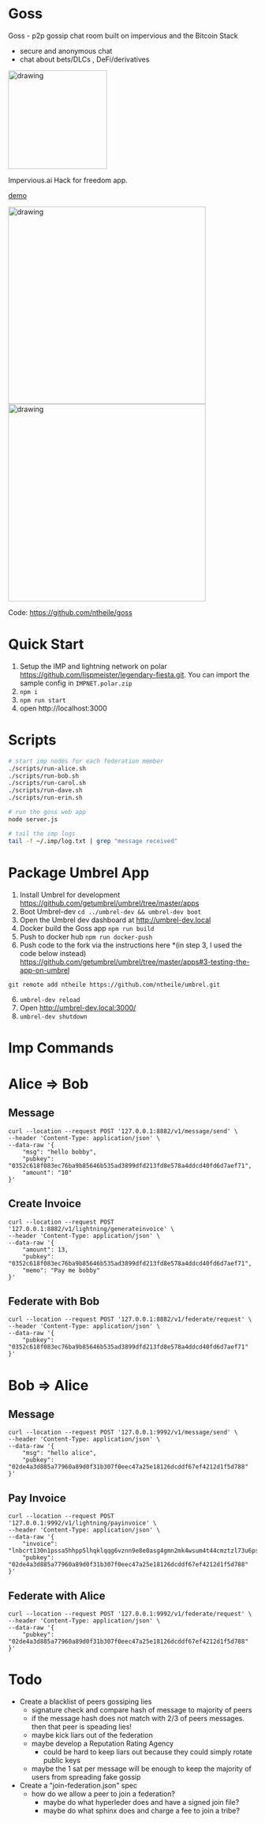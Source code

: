 Goss
=====
Goss  - p2p gossip chat room built on impervious and the Bitcoin Stack
- secure and anonymous chat 
- chat about bets/DLCs , DeFi/derivatives

<img src="./public/images/mask.png" alt="drawing" width="200"/>
<br/>

Impervious.ai Hack for freedom app.

[demo](https://www.youtube.com/watch?v=nC63Y-J_sDM)

<img src="./public/images/goss-chat.png" alt="drawing" width="400"/>
<img src="./public/images/goss-net.png" alt="drawing" width="400"/>


Code: https://github.com/ntheile/goss

Quick Start
==========

1. Setup the IMP and lightning network on polar https://github.com/lispmeister/legendary-fiesta.git. You can import the sample config in `IMPNET.polar.zip`
2. `npm i`
3. `npm run start`
4. open http://localhost:3000

Scripts
========
```bash
# start imp nodes for each federation member
./scripts/run-alice.sh
./scripts/run-bob.sh 
./scripts/run-carol.sh 
./scripts/run-dave.sh
./scripts/run-erin.sh

# run the goss web app
node server.js

# tail the imp logs
tail -f ~/.imp/log.txt | grep "message received"
```

Package Umbrel App
==================
1. Install Umbrel for development https://github.com/getumbrel/umbrel/tree/master/apps
2. Boot Umbrel-dev `cd ../umbrel-dev && umbrel-dev boot`
3. Open the Umbrel dev dashboard at http://umbrel-dev.local 
4. Docker build the Goss app `npm run build` 
5. Push to docker hub `npm run docker-push`
5. Push code to the fork via the instructions here *(in step 3, I used the code below instead) https://github.com/getumbrel/umbrel/tree/master/apps#3-testing-the-app-on-umbrel
```
git remote add ntheile https://github.com/ntheile/umbrel.git 
```
6. `umbrel-dev reload`
7. Open http://umbrel-dev.local:3000/ 
8. `umbrel-dev shutdown`

Imp Commands
============

Alice => Bob
===========

Message 
---------
```
curl --location --request POST '127.0.0.1:8882/v1/message/send' \
--header 'Content-Type: application/json' \
--data-raw '{
    "msg": "hello bobby",
    "pubkey": "0352c618f083ec76ba9b85646b535ad3899dfd213fd8e578a4ddcd40fd6d7aef71",
    "amount": "10"
}'
```

Create Invoice
--------------
```
curl --location --request POST '127.0.0.1:8882/v1/lightning/generateinvoice' \
--header 'Content-Type: application/json' \
--data-raw '{
    "amount": 13,
    "pubkey": "0352c618f083ec76ba9b85646b535ad3899dfd213fd8e578a4ddcd40fd6d7aef71",
    "memo": "Pay me bobby"
}'
```

Federate with Bob
---------------
```
curl --location --request POST '127.0.0.1:8882/v1/federate/request' \
--header 'Content-Type: application/json' \
--data-raw '{
    "pubkey": "0352c618f083ec76ba9b85646b535ad3899dfd213fd8e578a4ddcd40fd6d7aef71"
}'
```

Bob => Alice
===========

Message
--------
```
curl --location --request POST '127.0.0.1:9992/v1/message/send' \
--header 'Content-Type: application/json' \
--data-raw '{
    "msg": "hello alice",
    "pubkey": "02de4a3d885a77960a89d0f31b307f0eec47a25e18126dcddf67ef4212d1f5d788"
}'
```

Pay Invoice
--------------
```
curl --location --request POST '127.0.0.1:9992/v1/lightning/payinvoice' \
--header 'Content-Type: application/json' \
--data-raw '{
    "invoice": "lnbcrt130n1pssa5hhpp5lhqklqqg6vznn9e8e0asg4gmn2mk4wsum4t44cmztzl73u6ps6zsdq52pshjgrdv5sxymmzvfuscqzpgsp5rdgeqmvfy9tzs65hlmrw67s6cshr5efyye2cxqltz8r0hwcm9qcs9qyyssq48puyscf3j3tft9zhd4sx2nzynguysz3tradq2xck9h8tp8wnnmxc6hgsyp8wgh25jm7cgzvqapuw30ux8qttvkjzdfej4h223lansqpyhkylf",
    "pubkey": "02de4a3d885a77960a89d0f31b307f0eec47a25e18126dcddf67ef4212d1f5d788"
}'
```

Federate with Alice
------------------
```
curl --location --request POST '127.0.0.1:9992/v1/federate/request' \
--header 'Content-Type: application/json' \
--data-raw '{
    "pubkey": "02de4a3d885a77960a89d0f31b307f0eec47a25e18126dcddf67ef4212d1f5d788"
}'
```

Todo
====
- Create a blacklist of peers gossiping lies
    - signature check and compare hash of message to majority of peers
    - if the message hash does not match with 2/3 of peers messages. then that peer is speading lies!
    - maybe kick liars out of the federation
    - maybe develop a Reputation Rating Agency
        - could be hard to keep liars out because they could simply rotate public keys
    - maybe the 1 sat per message will be enough to keep the majority of users from spreading fake gossip
- Create a "join-federation.json" spec
    - how do we allow a peer to join a federation?
        - maybe do what hyperleder does and have a signed join file?
        - maybe do what sphinx does and charge a fee to join a tribe?
